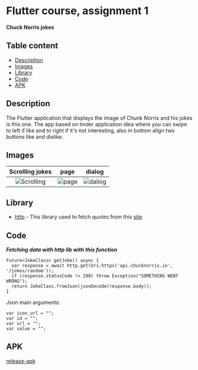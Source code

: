 # Flutter course, assignment 1


__Chuck Norris jokes__

## Table content
- [Description](#description)
- [Images](#Images)
- [Library](#Library)
- [Code](#Code)
- [APK](#APK)

## Description
The Flutter application that displays the image of Chunk Norris and his jokes is this one. The app based on tinder application idea where you can swipe to left if like and to right if it's not interesting, also in bottom align two buttons like and dislike.


## Images
|                    Scrolling jokes                     |                        page                        |                       dialog                     |
|:------------------------------------------------------:|:--------------------------------------------------------:|:----------------------------------------------------------------:|
| <img src="https://ibb.co/k8d9XKt" alt="Scrolling"> | <img src="https://ibb.co/jHY9rhD" alt="page"> | <img src="https://ibb.co/p0wqvDr" alt="dailog"> |


<!-- ![](https://ibb.co/k8d9XKt) ![](https://ibb.co/jHY9rhD) ![](https://ibb.co/p0wqvDr)-->



## Library
- [http](https://pub.dev/packages/http) - This library used to fetch quotes from this [site](https://api.chucknorris.io/)

## Code
___Fetching data with http lib with this function___
```
Future<JokeClass> getJoke() async {
  var response = await http.get(Uri.https('api.chucknorris.io', '/jokes/random'));
  if (response.statusCode != 200) throw Exception("SOMETHING WENT WRONG");
  return JokeClass.fromJson(jsonDecode(response.body));
}
```

Json main arguments:
```
var icon_url = "";
var id = "";
var url = "";
var value = "";
```

## APK

[release-apk](/apk-release.apk)